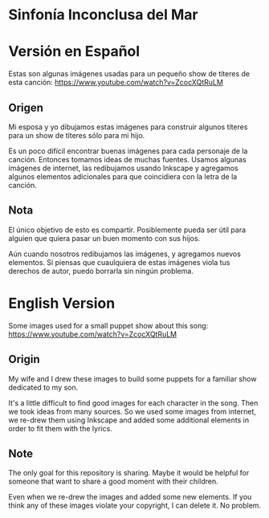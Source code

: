 # Sinfonía Inconclusa del Mar

# Versión en Español

Estas son algunas imágenes usadas para un pequeño show de títeres de esta canción: https://www.youtube.com/watch?v=ZcocXQtRuLM

## Origen

Mi esposa y yo dibujamos estas imágenes para construir algunos títeres para un show de títeres sólo para mi hijo.

Es un poco difícil encontrar buenas imágenes para cada personaje de la canción. Entonces tomamos ideas de muchas fuentes. Usamos algunas imágenes de internet, las redibujamos usando Inkscape y agregamos algunos elementos adicionales para que coincidiera con la letra de la canción.

## Nota

El único objetivo de esto es compartir. Posiblemente pueda ser útil para alguien que quiera pasar un buen momento con sus hijos.

Aún cuando nosotros redibujamos las imágenes, y agregamos nuevos elementos. Si piensas que cuaulquiera de estas imágenes viola tus derechos de autor, puedo borrarla sin ningún problema.


# English Version

Some images used for a small puppet show about this song: https://www.youtube.com/watch?v=ZcocXQtRuLM

## Origin

My wife and I drew these images to build some puppets for a familiar show dedicated to my son.

It's a little difficult to find good images for each character in the song. Then we took ideas from many sources. So we used some images from internet, we re-drew them using Inkscape and added some additional elements in order to fit them with the lyrics.

## Note

The only goal for this repository is sharing. Maybe it would be helpful for someone that want to share a good moment with their children.

Even when we re-drew the images and added some new elements. If you think any of these images violate your copyright, I can delete it. No problem. 

